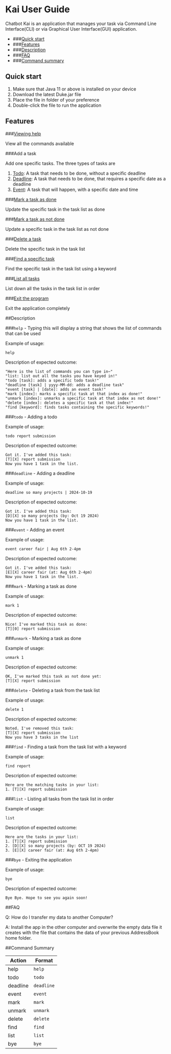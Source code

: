# Kai User Guide

Chatbot Kai is an application that manages your task via Command Line
Interface(CLI) or via Graphical User Interface(GUI) application.

- ###[Quick start](#quickstart)
- ###[Features](#features)
- ###[Description](#description)
- ###[FAQ](#faq)
- ###[Command summary](#summary)

## <a id="quickstart">Quick start</a> 
1. Make sure that Java 11 or above is installed on your device
2. Download the latest Duke.jar file
3. Place the file in folder of your preference
4. Double-click the file to run the application

## <a id="features">Features</a> 

###[Viewing help](#help)

View all the commands available

###Add a task

Add one specific tasks. The three types of tasks are
1. [Todo](#todo): A task that needs to be done, without a specific deadline
2. [Deadline](#deadline): A task that needs to be done, that requires a specific
   date as a deadline
3. [Event](#event): A task that will happen, with a specific date and time 

###[Mark a task as done](#mark)

Update the specific task in the task list as done

###[Mark a task as not done](#unmark)

Update a specific task in the task list as not done

###[Delete a task](#delete)

Delete the specific task in the task list

###[Find a specific task](#find)

Find the specific task in the task list using a keyword

###[List all tasks](#list)

List down all the tasks in the task list in order

###[Exit the program](#bye)

Exit the application completely

##<a id="description">Description</a>

###<a id="help">`help`</a> - Typing this will display a string that shows the list of commands that can be used

Example of usage:

`help`

Description of expected outcome:

```
"Here is the list of commands you can type in~"
"list: list out all the tasks you have keyed in!"
"todo [task]: adds a specific todo task!"
"deadline [task] | yyyy-MM-dd: adds a deadline task"
"event [task] | [date]: adds an event task!"
"mark [index]: marks a specific task at that index as done!"
"unmark [index]: unmarks a specific task at that index as not done!"
"delete [index]: deletes a specific task at that index!"
"find [keyword]: finds tasks containing the specific keywords!"
```

###<a id="todo">`todo`</a> - Adding a todo

Example of usage:

`todo report submission`

Description of expected outcome:

```
Got it. I've added this task:
[T][X] report submission
Now you have 1 task in the list.
```

###<a id="deadline">`deadline`</a> - Adding a deadline

Example of usage:

`deadline so many projects | 2024-10-19`

Description of expected outcome:

```
Got it. I've added this task:
[D][X] so many projects (by: Oct 19 2024)
Now you have 1 task in the list.
```

###<a id="event">`event`</a> - Adding an event

Example of usage:

`event career fair | Aug 6th 2-4pm`

Description of expected outcome:

```
Got it. I've added this task:
[E][X] career fair (at: Aug 6th 2-4pm)
Now you have 1 task in the list.
```

###<a id="mark">`mark`</a> - Marking a task as done

Example of usage:

`mark 1`

Description of expected outcome:

```
Nice! I've marked this task as done:
[T][0] report submission
```

###<a id="unmark">`unmark`</a> - Marking a task as done

Example of usage:

`unmark 1`

Description of expected outcome:

```
OK, I've marked this task as not done yet:
[T][X] report submission
```

###<a id="delete">`delete`</a> - Deleting a task from the task list

Example of usage:

`delete 1`

Description of expected outcome:

```
Noted. I've removed this task:
[T][X] report submission 
Now you have 3 tasks in the list
```

###<a id="find">`find`</a> - Finding a task from the task list with a keyword

Example of usage:

`find report`

Description of expected outcome:

```
Here are the matching tasks in your list:
1. [T][X] report submission 
```

###<a id="list">`list`</a> - Listing all tasks from the task list in order

Example of usage:

`list`

Description of expected outcome:

```
Here are the tasks in your list:
1. [T][X] report submission
2. [D][X] so many projects (by: OCT 19 2024)
3. [E][X] career fair (at: Aug 6th 2-4pm)
```

###<a id="bye">`bye`</a> - Exiting the application

Example of usage:

`bye`

Description of expected outcome:

```
Bye Bye. Hope to see you again soon!
```

##<a id="faq">FAQ</a>

Q: How do I transfer my data to another Computer?

A: Install the app in the other computer and overwrite the 
empty data file it creates with the file that contains the 
data of your previous AddressBook home folder.

##<a id="summary">Command Summary</a>

| Action | Format                         |        
|--------|--------------------------------|
|  help  |`help`                          |
|  todo  |`todo`                          |
|deadline|`deadline`                      |
|  event |`event`                         |
|  mark  |`mark`                          |
| unmark |`unmark`                        |
| delete |`delete`                        |
|  find  |`find`                          |
|  list  |`list`                          |
|   bye  |`bye`                           |